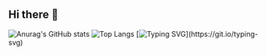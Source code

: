 ## Hi there 👋

<!--
**Hyun731/Hyun731** is a ✨ _special_ ✨ repository because its `README.md` (this file) appears on your GitHub profile.

Here are some ideas to get you started:

- 🔭 I’m currently working on ...
- 🌱 I’m currently learning ...
- 👯 I’m looking to collaborate on ...
- 🤔 I’m looking for help with ...
- 💬 Ask me about ...
- 📫 How to reach me: ...
- 😄 Pronouns: ...
- ⚡ Fun fact: ...
-->
![Anurag's GitHub stats](https://github-readme-stats.vercel.app/api?username=Hyun731&show_icons=true&theme=dark)
![Top Langs](https://github-readme-stats.vercel.app/api/top-langs/?username=Hyun731&layout=compact)
[![Typing SVG](https://readme-typing-svg.demolab.com?font=Fira+Code&pause=1000&color=BFF753&width=435&lines=Welcome!)](https://git.io/typing-svg)
